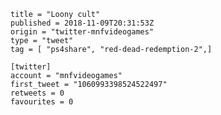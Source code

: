 ```
title = "Loony cult"
published = 2018-11-09T20:31:53Z
origin = "twitter-mnfvideogames"
type = "tweet"
tag = [ "ps4share", "red-dead-redemption-2",]

[twitter]
account = "mnfvideogames"
first_tweet = "1060993398524522497"
retweets = 0
favourites = 0
```

<p class='image'><img src='https://mnf.m17s.net/2018/11/09/Drln3vqWwAE3DI-.jpg' alt=''></p>

